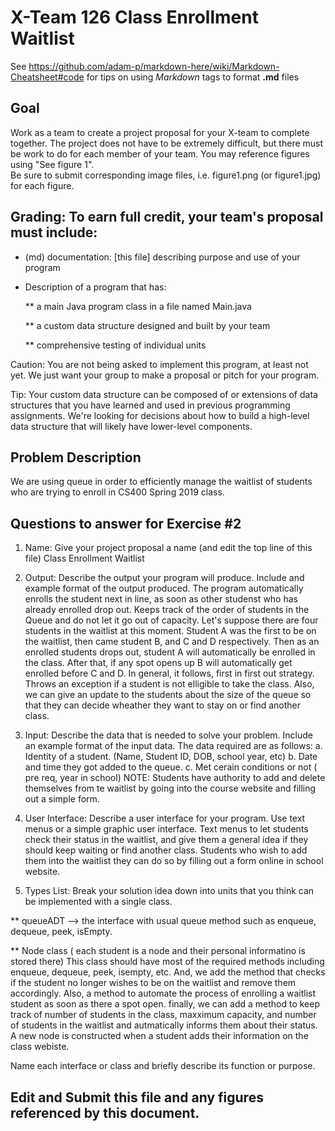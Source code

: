 # X-Team 126 Class Enrollment Waitlist 

See https://github.com/adam-p/markdown-here/wiki/Markdown-Cheatsheet#code for tips on using *Markdown* tags to format __.md__ files

## Goal

Work as a team to create a project proposal for your X-team to complete together.
The project does not have to be extremely difficult,
but there must be work to do for each member of your team.
You may reference figures using "See figure 1".  
Be sure to submit corresponding image files, i.e. figure1.png (or figure1.jpg) for each figure.

## Grading: To earn full credit, your team's proposal must include:

* (md) documentation: [this file] describing purpose and use of your program

* Description of a program that has:

  ** a main Java program class in a file named Main.java
  
  ** a custom data structure designed and built by your team
  
  ** comprehensive testing of individual units
  
 Caution: You are not being asked to implement this program, at least not yet. 
 We just want your group to make a proposal or pitch for your program.
 
 Tip: Your custom data structure can be composed of or extensions of data structures that you have learned and used in previous programming assignments.  We're looking for decisions about how to build a high-level data structure that will likely have lower-level components.

## Problem Description

We are using queue in order to efficiently manage the waitlist of students who are trying to enroll in CS400 Spring 2019 class. 

## Questions to answer for Exercise #2

1. Name: Give your project proposal a name (and edit the top line of this file)
 Class Enrollment Waitlist


2. Output: Describe the output your program will produce.  Include and example format of the output produced.
The program automatically enrolls the student next in line, as soon as other studenst who has already enrolled drop out. Keeps track of the order of students in the Queue and do not let it go out of capacity. 
Let's suppose there are four students in the waitlist at this moment. Student A was the  first to be on the waitlist, then came student B, and C and D respectively. Then as an enrolled students drops out, student A will automatically be enrolled in the class. After that, if any spot opens up B will automatically get enrolled before C and D. In general, it follows, first in first out strategy. Throws an exception if a student is not elligible to take the class. Also, we can give an update to the students about the size of the queue so that they can decide wheather they want to stay on or find another class. 


3. Input: Describe the data that is needed to solve your problem. Include an example format of the input data.
The data required are as follows:
a. Identity of a student. (Name, Student ID, DOB, school year, etc)
b. Date and time they got added to the queue. 
c. Met cerain conditions or not ( pre req, year in school)
NOTE: Students have authority to add and delete themselves from te waitlist by going into the course website and filling out a simple form.

4. User Interface: Describe a user interface for your program.  Use text menus or a simple graphic user interface.
Text menus to let students check their status in the waitlist, and give them a general idea if they should keep waiting or find another class. Students who wish to add them into the waitlist they can do so by filling out a form online in school website. 


5. Types List: Break your solution idea down into units that you think can be implemented with a single class.

** queueADT --> the interface with usual queue method such as enqueue, dequeue, peek, isEmpty. 

** Node class ( each student is a node and their personal informatino is stored there)
 This class should have most of the required methods including enqueue, dequeue, peek, isempty, etc. And, we add the method that checks if the student no longer wishes to be on the waitlist and remove them accordingly. Also, a method to automate the process of enrolling a waitlist student as soon as there a spot open. finally, we can add a method to keep track of number of students in the class, maxximum capacity, and number of students in the waitlist and autmatically informs them about their status.  A new node is constructed when a student adds their information on the class webiste.
 

Name each interface or class and briefly describe its function or purpose.



## Edit and Submit this file and any figures referenced by this document.

